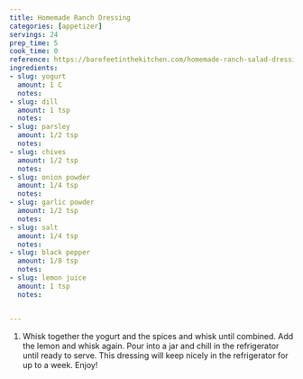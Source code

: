 ```yaml
---
title: Homemade Ranch Dressing
categories: [appetizer]
servings: 24
prep_time: 5
cook_time: 0
reference: https://barefeetinthekitchen.com/homemade-ranch-salad-dressing/#wprm-recipe-container-20539
ingredients:
- slug: yogurt
  amount: 1 C
  notes:
- slug: dill
  amount: 1 tsp
  notes:
- slug: parsley
  amount: 1/2 tsp
  notes:
- slug: chives
  amount: 1/2 tsp
  notes:
- slug: onion powder
  amount: 1/4 tsp
  notes:
- slug: garlic powder
  amount: 1/2 tsp
  notes:
- slug: salt
  amount: 1/4 tsp
  notes:
- slug: black pepper
  amount: 1/8 tsp
  notes:
- slug: lemon juice
  amount: 1 tsp
  notes:


---
```


1. Whisk together the yogurt and the spices and whisk until combined. Add the lemon and whisk again. Pour into a jar and chill in the refrigerator until ready to serve. This dressing will keep nicely in the refrigerator for up to a week. Enjoy!